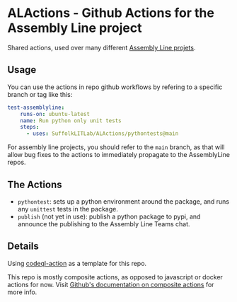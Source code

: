 # ALActions - Github Actions for the Assembly Line project

Shared actions, used over many different [Assembly Line projets](https://suffolklitlab.org/docassemble-AssemblyLine-documentation/docs/).

## Usage

You can use the actions in repo github workflows by refering to a specific branch or tag like this:

```yml
test-assemblyline:
    runs-on: ubuntu-latest
    name: Run python only unit tests
    steps:
      - uses: SuffolkLITLab/ALActions/pythontests@main 
```

For assembly line projects, you should refer to the `main` branch, as that will allow 
bug fixes to the actions to immediately propagate to the AssemblyLine repos.

## The Actions

* `pythontest`: sets up a python environment around the package, and runs any `unittest` tests in the package.
* `publish` (not yet in use): publish a python package to pypi, and announce the publishing to the Assembly Line Teams chat.

## Details

Using [codeql-action](https://github.com/github/codeql-action) as
a template for this repo.

This repo is mostly composite actions, as opposed to javascript or docker actions for now.
Visit [Github's documentation on composite actions](https://docs.github.com/en/actions/creating-actions/creating-a-composite-action) for more info.
